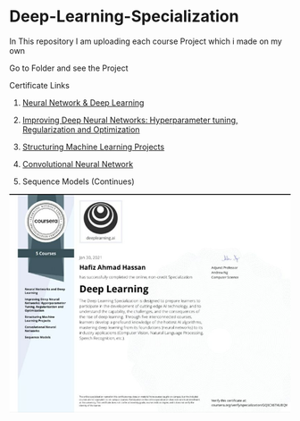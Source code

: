 # Deep-Learning-Specialization
In This repository I am uploading each course Project which i made on my own


  
  Go to Folder and see the Project

  
  Certificate Links
  
  1. [Neural Network & Deep Learning](https://coursera.org/share/9e2ad1dbde33dd8fa33e5348f39f842e)
  
  2. [Improving Deep Neural Networks: Hyperparameter tuning, Regularization and Optimization
  ](https://www.coursera.org/account/accomplishments/verify/V9GZH26M63HJ)
  
  3. [Structuring Machine Learning Projects](https://www.coursera.org/account/accomplishments/verify/TXZHXKAE6GPQ)
  
  4. [Convolutional Neural Network](https://www.coursera.org/account/accomplishments/verify/CNNEV7C7VJPP)
  
  5. Sequence Models (Continues)

![alt text](https://github.com/HafizAhmadHassan/Deep-Learning-Specialization/blob/main/certificate.jpeg)

